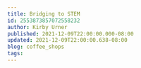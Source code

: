 ```yaml
---
title: Bridging to STEM
id: 2553873857072558232
author: Kirby Urner
published: 2021-12-09T22:00:00.000-08:00
updated: 2021-12-09T22:00:00.638-08:00
blog: coffee_shops
tags: 
---
```


